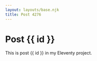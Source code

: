 ```yaml
---
layout: layouts/base.njk
title: Post 4276
---
```


# Post {{ id }}

This is post {{ id }} in my Eleventy project.
